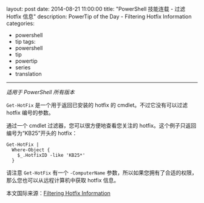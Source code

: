 ﻿layout: post
date: 2014-08-21 11:00:00
title: "PowerShell 技能连载 - 过滤 Hotfix 信息"
description: PowerTip of the Day - Filtering Hotfix Information
categories:
- powershell
- tip
tags:
- powershell
- tip
- powertip
- series
- translation
---
_适用于 PowerShell 所有版本_

`Get-HotFix` 是一个用于返回已安装的 hotfix 的 cmdlet。不过它没有可以过滤 hotfix 编号的参数。

通过一个 cmdlet 过滤器，您可以很方便地查看您关注的 hotfix。这个例子只返回编号为“KB25”开头的 hotfix：

    Get-HotFix |
      Where-Object { 
        $_.HotfixID -like 'KB25*'  
      }
    

请注意 `Get-HotFix` 有一个 `-ComputerName` 参数，所以如果您拥有了合适的权限，那么您也可以从远程计算机中获取 hotfix 信息。

<!--more-->
本文国际来源：[Filtering Hotfix Information](http://powershell.com/cs/blogs/tips/archive/2014/08/21/filtering-hotfix-information.aspx)
